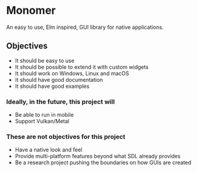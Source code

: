# Monomer

An easy to use, Elm inspired, GUI library for native applications.

## Objectives

- It should be easy to use
- It should be possible to extend it with custom widgets
- It should work on Windows, Linux and macOS
- It should have good documentation
- It should have good examples

### Ideally, in the future, this project will

- Be able to run in mobile
- Support Vulkan/Metal

### These are not objectives for this project

- Have a native look and feel
- Provide multi-platform features beyond what SDL already provides
- Be a research project pushing the boundaries on how GUIs are created
